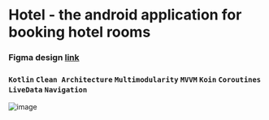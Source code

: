 # Hotel - the android application for booking hotel rooms
### Figma design [link](https://www.figma.com/file/MF3rG9GQdSkL8cVaGSpclJ/Android?type=design&node-id=0%3A1&mode=design&t=BOQJIlfs2J1iMTLd-1)
### ```Kotlin``` ```Clean Architecture``` ```Multimodularity``` ```MVVM``` ```Koin``` ```Coroutines``` ```LiveData``` ```Navigation```
![image](https://github.com/blackmirrror/Hotel/assets/87281139/93556913-f7d6-46cb-bbb6-fd438c5c536e)
